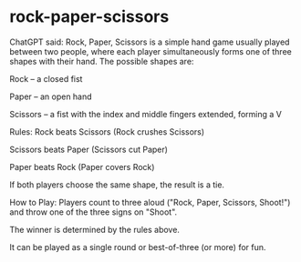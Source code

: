 # rock-paper-scissors
ChatGPT said:
Rock, Paper, Scissors is a simple hand game usually played between two people, where each player simultaneously forms one of three shapes with their hand. The possible shapes are:

Rock – a closed fist

Paper – an open hand

Scissors – a fist with the index and middle fingers extended, forming a V

Rules:
Rock beats Scissors (Rock crushes Scissors)

Scissors beats Paper (Scissors cut Paper)

Paper beats Rock (Paper covers Rock)

If both players choose the same shape, the result is a tie.

How to Play:
Players count to three aloud ("Rock, Paper, Scissors, Shoot!") and throw one of the three signs on "Shoot".

The winner is determined by the rules above.

It can be played as a single round or best-of-three (or more) for fun.

